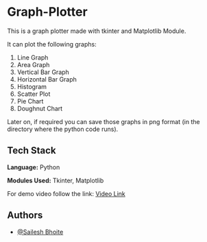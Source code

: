 # Graph-Plotter

This is a graph plotter made with tkinter and Matplotlib Module.

It can plot the following graphs:
1. Line Graph
2. Area Graph
3. Vertical Bar Graph
4. Horizontal Bar Graph
5. Histogram 
6. Scatter Plot
7. Pie Chart
8. Doughnut Chart

Later on, if required you can save those graphs in png format (in the directory where the python code runs).

## Tech Stack

**Language:** Python

**Modules Used:** Tkinter, Matplotlib

For demo video follow the link: [Video Link](https://www.linkedin.com/posts/sailesh-bhoite_techmindsmarathon-techminds-activity-7267065711779328000-Dac8?utm_source=share&utm_medium=member_desktop)

## Authors

- [@Sailesh Bhoite](https://github.com/Sailesh-Bhoite)